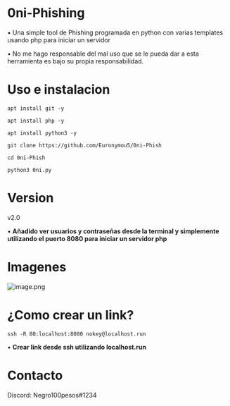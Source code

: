 # 0ni-Phishing
• Una simple tool de Phishing programada en python con varias templates usando php para iniciar un servidor

• No me hago responsable del mal uso que se le pueda dar a esta herramienta es bajo su propia responsabilidad.
# Uso e instalacion
```
apt install git -y
```
```
apt install php -y
```
```
apt install python3 -y
```

```
git clone https://github.com/Euronymou5/0ni-Phish
```
```
cd 0ni-Phish
```
```
python3 0ni.py
```
# Version
v2.0

• **Añadido ver usuarios y contraseñas desde la terminal y simplemente utilizando el puerto 8080 para iniciar un servidor php**
# Imagenes
![image.png](https://github.com/Euronymou5/0ni-Phish/blob/main/.imagenes/imagen.png?raw=true)

# ¿Como crear un link?
```
ssh -R 80:localhost:8080 nokey@localhost.run
```
• **Crear link desde ssh utilizando localhost.run**
# Contacto
Discord: Negro100pesos#1234
